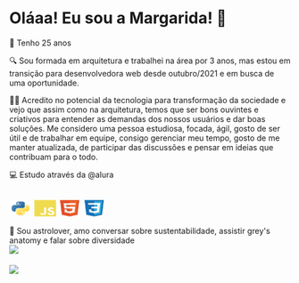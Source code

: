 # Oláaa! Eu sou a Margarida! 🌼

🌱 Tenho 25 anos <br>

🔍 Sou formada em arquitetura e trabalhei na área por 3 anos, mas estou em transição para desenvolvedora web desde outubro/2021 e em busca de uma oportunidade. <br>

👩‍💻 Acredito no potencial da tecnologia para transformação da sociedade e vejo que assim como na arquitetura, temos que ser bons ouvintes e criativos para entender as demandas dos nossos usuários e dar boas soluções. Me considero uma pessoa estudiosa, focada, ágil, gosto de ser útil e de trabalhar em equipe, consigo gerenciar meu tempo, gosto de me manter atualizada, de participar das discussões e pensar em ideias que contribuam para o todo. <br>

💻 Estudo através da @alura <br>
<div style="display: inline_block"><br>
  <img align="center" alt="Rafa-Python" height="30" width="40" src="https://raw.githubusercontent.com/devicons/devicon/master/icons/python/python-original.svg">
  <img align="center" alt="Rafa-Js" height="30" width="40" src="https://raw.githubusercontent.com/devicons/devicon/master/icons/javascript/javascript-plain.svg">
  <img align="center" alt="Rafa-HTML" height="30" width="40" src="https://raw.githubusercontent.com/devicons/devicon/master/icons/html5/html5-original.svg">
  <img align="center" alt="Rafa-CSS" height="30" width="40" src="https://raw.githubusercontent.com/devicons/devicon/master/icons/css3/css3-original.svg">
</div><br>
🌼 Sou astrolover, amo conversar sobre sustentabilidade, assistir grey's anatomy e falar sobre diversidade

<br>
<div>
  <a href="https://github.com/margaridamarina">
  <img height="180em" src="https://github-readme-stats.vercel.app/api?username=margaridamarina&show_icons=true&theme=dracula&include_all_commits=true&count_private=true"/>
</div>



<br>
  <a href = "mailto:margaridammcm@gmail.com"><img src="https://img.shields.io/badge/-Gmail-%23333?style=for-the-badge&logo=gmail&logoColor=pink" target="_blank"></a>
